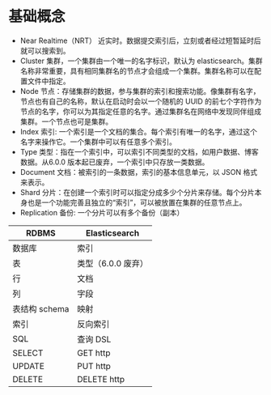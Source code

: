 # 基础概念

- Near Realtime（NRT） 近实时。数据提交索引后，立刻或者经过短暂延时后就可以搜索到。
- Cluster 集群，一个集群由一个唯一的名字标识，默认为 elasticsearch。集群名称非常重要，具有相同集群名的节点才会组成一个集群。集群名称可以在配置文件中指定。
- Node 节点：存储集群的数据，参与集群的索引和搜索功能。像集群有名字，节点也有自己的名称，默认在启动时会以一个随机的 UUID 的前七个字符作为节点的名字，你可以为其指定任意的名字。通过集群名在网络中发现同伴组成集群。一个节点也可是集群。
- Index 索引: 一个索引是一个文档的集合。每个索引有唯一的名字，通过这个名字来操作它。一个集群中可以有任意多个索引。
- Type 类型：指在一个索引中，可以索引不同类型的文档，如用户数据、博客数据。从6.0.0 版本起已废弃，一个索引中只存放一类数据。
- Document 文档：被索引的一条数据，索引的基本信息单元，以 JSON 格式来表示。
- Shard 分片：在创建一个索引时可以指定分成多少个分片来存储。每个分片本身也是一个功能完善且独立的“索引”，可以被放置在集群的任意节点上。
- Replication 备份: 一个分片可以有多个备份（副本）

|RDBMS|Elasticsearch|
|--|--|
数据库|索引
表|类型（6.0.0 废弃）
行|文档
列|字段
表结构 schema|映射
索引|反向索引
SQL|查询 DSL
SELECT|GET http
UPDATE|PUT http
DELETE|DELETE http
